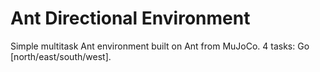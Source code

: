# Ant Directional Environment

Simple multitask Ant environment built on Ant from MuJoCo.
4 tasks: Go [north/east/south/west].
